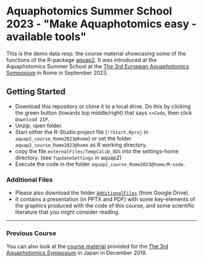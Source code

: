 # Aquaphotomics Summer School 2023 - "Make Aquaphotomics easy - available tools"

This is the demo data resp. the course material showcasing some of the functions of the R-package [aquap2](https://github.com/bpollner/aquap2).
It was introduced at the Aquaphotomics Summer School at the [The 3rd European Aquaphotomics Symposium](https://www.3aec.sisnir.org/) in Rome in September 2023.

## Getting Started
* Download this repository or clone it to a local drive. Do this by clicking the green button (towards top middle/right) that says `<>Code`, then click `Download ZIP`.
* Unzip, open folder.
* Start either the R-Studio project file (`!!Start.Rproj` in `aquap2_course_Rome2023@home`) or set the folder `aquap2_course_Rome2023@home` as R working directory. 
* copy the file `externalFiles/TempCalib_XDS` into the settings-home directory. (see `?updateSettings` in aquap2) 
* Execute the code in the folder `aquap2_course_Rome2023@home/R-code`.

### Additional Files
* Please also download the folder [`AdditionalFiles`](https://drive.google.com/drive/folders/1-GfbGGCTuo_fLOw9lbnr6byBMifuUM6q?usp=sharing) (from Google Drive).
* It contains a presentation (in PPTX and PDF) with some key-elements of the graphics produced with the code of this course, and some scientific literature that you might consider reading.

---

### Previous Course
You can also look at the [course material]((https://github.com/bpollner/aquap2_courseMaterial)) provided for the [The 3rd Aquaphotomics Symposium](http://conference.aquaphotomics.com/) in Japan in December 2018.

